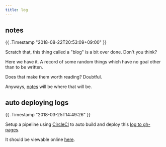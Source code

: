 ```yaml
---
title: log
---
```


## notes
{{ .Timestamp "2018-08-22T20:53:09+09:00" }}

Scratch that, this thing called a "blog" is a bit over done. Don't you think?

Here we have it. A record of some random things which have no goal other than to be written.

Does that make them worth reading? Doubtful.

Anyways, [notes](https://aedipamoss.github.io/notes/) will be where that will be.

## auto deploying logs
{{ .Timestamp "2018-03-25T14:49:26" }}

Setup a pipeline using [CircleCI](https://circleci.com/gh/aedipamoss/log) to auto build and deploy this [log to gh-pages](https://github.com/aedipamoss/log).

It should be viewable online [here](https://aedipamoss.github.io/log/).

